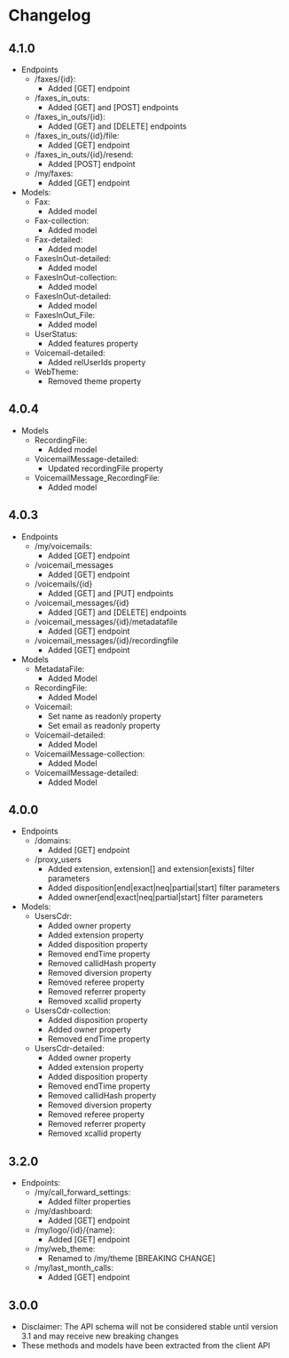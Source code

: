# Changelog
## 4.1.0
* Endpoints
  - /faxes/{id}:
    - Added [GET] endpoint
  - /faxes_in_outs:
    - Added [GET] and [POST] endpoints
  - /faxes_in_outs/{id}:
    - Added [GET] and [DELETE] endpoints
  - /faxes_in_outs/{id}/file:
    - Added [GET] endpoint
  - /faxes_in_outs/{id}/resend:
    - Added [POST] endpoint
  - /my/faxes:
    - Added [GET] endpoint
* Models:
  - Fax:
    - Added model
  - Fax-collection:
    - Added model
  - Fax-detailed:
    - Added model
  - FaxesInOut-detailed:
    - Added model
  - FaxesInOut-collection:
    - Added model
  - FaxesInOut-detailed:
    - Added model
  - FaxesInOut_File:
    - Added model
  - UserStatus:
    - Added features property
  - Voicemail-detailed:
    - Added relUserIds property
  - WebTheme:
    - Removed theme property

## 4.0.4
* Models
    - RecordingFile:
      - Added model
    - VoicemailMessage-detailed:
      - Updated recordingFile property
    - VoicemailMessage_RecordingFile:
      - Added model
## 4.0.3
* Endpoints
    - /my/voicemails:
        - Added [GET] endpoint
    - /voicemail_messages
        - Added [GET] endpoint
    - /voicemails/{id}
        - Added [GET] and [PUT] endpoints
    - /voicemail_messages/{id}
        - Added [GET] and [DELETE] endpoints
    - /voicemail_messages/{id}/metadatafile
        - Added [GET] endpoint
    - /voicemail_messages/{id}/recordingfile
        - Added [GET] endpoint
* Models
    - MetadataFile:
        - Added Model
    - RecordingFile:
        - Added Model
    - Voicemail:
        - Set name as readonly property
        - Set email as readonly property
    - Voicemail-detailed:
        - Added Model
    - VoicemailMessage-collection:
        - Added Model
    - VoicemailMessage-detailed:
        - Added Model

## 4.0.0
* Endpoints
    - /domains:
        - Added [GET] endpoint
    - /proxy_users
        - Added extension, extension[] and extension[exists] filter parameters
        - Added disposition[end|exact|neq|partial|start] filter parameters
        - Added owner[end|exact|neq|partial|start] filter parameters
* Models:
    - UsersCdr:
        - Added owner property
        - Added extension property
        - Added disposition property
        - Removed endTime property
        - Removed callidHash property
        - Removed diversion property
        - Removed referee property
        - Removed referrer property
        - Removed xcallid property
    - UsersCdr-collection:
        - Added disposition property
        - Added owner property
        - Removed endTime property
    - UsersCdr-detailed:
        - Added owner property
        - Added extension property
        - Added disposition property
        - Removed endTime property
        - Removed callidHash property
        - Removed diversion property
        - Removed referee property
        - Removed referrer property
        - Removed xcallid property

## 3.2.0
* Endpoints:
    - /my/call_forward_settings:
        - Added filter properties
    - /my/dashboard:
        - Added [GET] endpoint
    - /my/logo/{id}/{name}:
        - Added [GET] endpoint
    - /my/web_theme:
        - Renamed to /my/theme [BREAKING CHANGE]
    - /my/last_month_calls:
      - Added [GET] endpoint

## 3.0.0
* Disclaimer: The API schema will not be considered stable until version 3.1 and may receive new breaking changes
* These methods and models have been extracted from the client API 
